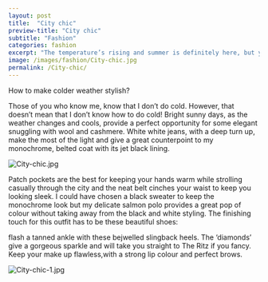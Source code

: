 ```yaml
---
layout: post
title:  "City chic"
preview-title: "City chic"
subtitle: "Fashion"
categories: fashion
excerpt: "The temperature’s rising and summer is definitely here, but you can still look cool and chic in a white trouser suit and black top combo. Whether it’s for work or pleasure, fresh white tailoring will take you" 
image: /images/fashion/City-chic.jpg
permalink: /City-chic/
---
```

How to make colder weather stylish? 

Those of you who know me, know that I don’t do cold. However, that doesn’t mean that I don’t know how to do cold! Bright sunny days, as the weather changes and cools, provide a perfect opportunity for some elegant snuggling with wool and cashmere. White white jeans, with a deep turn up, make the most of the light and give a great counterpoint to my monochrome, belted coat with its jet black lining.

<img src="{{ '/images/fashion/City-chic.jpg' | prepend: SourceUrl }}" alt="City-chic.jpg">

Patch pockets are the best for keeping your hands warm while strolling casually through the city and the neat belt cinches your waist to keep you looking sleek. I could have chosen a black sweater to keep the monochrome look but my delicate salmon polo provides a great pop of colour without taking away from the black and white styling. The finishing touch for this outfit has to be these beautiful shoes:

flash a tanned ankle with these bejwelled slingback heels. The ‘diamonds’ give a gorgeous sparkle and will take you straight to The Ritz if you fancy. Keep your make up flawless,with a strong lip colour and perfect brows. 

 <div class="row no-gutters">
    <div class="col-md-6 col-sm-12">
        <div class="post-left-image" style="background: url(../images/fashion/City-chic-2.jpg) no-repeat; background-size: cover; margin-right: 0.5rem; max-height: 600px !important"></div>
    </div>
    <div class="col-md-6 col-sm-12">
        <div class="post-right-image" style="background: url(../images/fashion/City-chic-3.jpg) no-repeat; background-size: cover; margin-left: 0.5rem; max-height: 600px !important"></div>
    </div>
</div>

<img src="{{ '/images/fashion/City-chic-1.jpg' | prepend: SourceUrl }}" alt="City-chic-1.jpg">